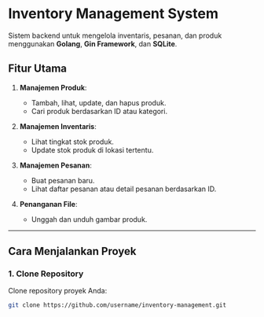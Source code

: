 # Inventory Management System

Sistem backend untuk mengelola inventaris, pesanan, dan produk menggunakan **Golang**, **Gin Framework**, dan **SQLite**.

## Fitur Utama
1. **Manajemen Produk**:
   - Tambah, lihat, update, dan hapus produk.
   - Cari produk berdasarkan ID atau kategori.

2. **Manajemen Inventaris**:
   - Lihat tingkat stok produk.
   - Update stok produk di lokasi tertentu.

3. **Manajemen Pesanan**:
   - Buat pesanan baru.
   - Lihat daftar pesanan atau detail pesanan berdasarkan ID.

4. **Penanganan File**:
   - Unggah dan unduh gambar produk.

---

## Cara Menjalankan Proyek

### 1. Clone Repository
Clone repository proyek Anda:
```bash
git clone https://github.com/username/inventory-management.git
